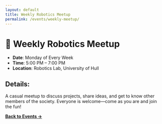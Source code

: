 ```yaml
---
layout: default
title: Weekly Robotics Meetup
permalink: /events/weekly-meetup/
---
```


# 🎉 Weekly Robotics Meetup

- **Date**: Monday of Every Week 
- **Time**: 5:00 PM – 7:00 PM  
- **Location**: Robotics Lab, University of Hull  

## Details:
A casual meetup to discuss projects, share ideas, and get to know other members of the society. Everyone is welcome—come as you are and join the fun!

[**Back to Events →**](/events/)
